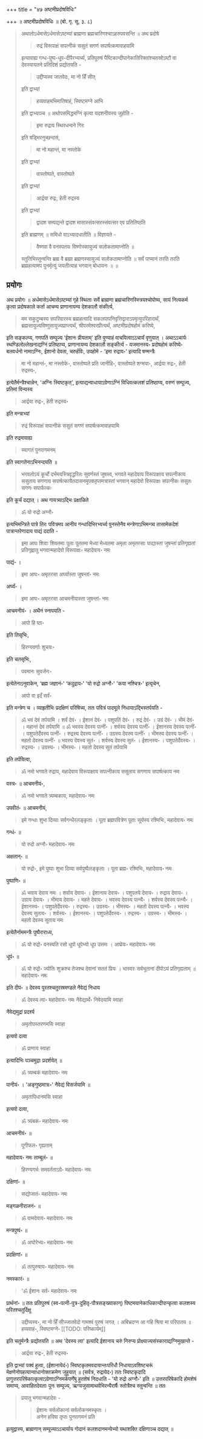 +++
title = "४७ अष्टमीप्रदोषविधिः"

+++
॥ अष्टमीप्रदोषविधिः ॥ (बो. गृ. सू. ३. ८) 

> अथातोऽर्धमासेऽर्धमासेऽष्टम्यां ब्राह्मणा ब्रह्मचारिणश्चाऽहरुपवसन्ति ॥ अथ प्रदोषे 
>
>> रुद्रं विरूपाक्षं सपत्नीकं ससुतं सगणं सपार्षत्कमावाहयामि
>
> इत्यावाह्य गन्ध-पुष्प-धूप-दीपैरभ्यर्च्य, प्रतिपुरुषं पैष्टिकान्दीपानेकातिरिक्तांश्चतस्रोऽष्टौ वा देवस्यायतने प्रतिदिशं प्रद्योतयति - 
>
>> उद्दीप्यस्व जातवेदः, मा नो हिँ सीत्
>
> इति द्वाभ्यां 
>
>> हव्यवाहमभिमातिषाहं, स्विष्टमग्ने आभि
>
> इति द्वाभ्याञ्च ॥ अथोपसमिद्धमग्निं कृत्वा यदशनीयस्य जुहोति - 
>
>> इमा रुद्राय स्थिरधन्वने गिरः
>
> इति षड्भिरनुच्छन्दसं, 
>
>> मा नो महान्तं, मा नस्तोके
>
> इति द्वाभ्यां 
>
>> वास्तोष्पते, वास्तोष्पते 
>
> इति द्वाभ्यां 
>
>> आर्द्रया रुद्रः, हेती रुद्रस्य
>
> इति द्वाभ्यां 
>
>> द्वादश सम्पद्यन्ते द्वादश मासास्संवत्सरस्संवत्सर एव प्रतितिष्ठति
>
> इति ब्राह्मणम् ॥ समिधो वाऽभ्यादधातीति ॥ विज्ञायते - 
>
>> वैष्णवा वै वनस्पतयः विष्णोस्सायुज्यं सलोकतामाप्नोति ॥ 
>
> स्तुतिभिस्तुन्वन्ति ब्रह्म वै ब्रह्मा ब्रह्मणस्सायुज्यं सलोकतामाप्नोति ॥ सर्वं पाप्मानं तरति तरति ब्रह्महत्यामप पुनर्मृत्युं जयतीत्याह भगवान् बोधायनः ॥  ॥

## प्रयोगः

अथ प्रयोगः ॥ अर्धमासेऽर्धमासेऽष्टम्यां गृहे स्थिताः सर्वे ब्राह्मणा ब्रह्मचारिणस्स्त्रियश्चोपोष्य, सायं नित्यकर्म कृत्वा प्रदोषकाले कर्ता आचम्य प्राणानायम्य देशकालौ संकीर्त्य, 

> मम सकुटुम्बस्य सपरिवारस्य ब्रह्महत्यादि सकलपापनिवृत्तिद्वाराऽपमृत्युपरिहारार्थं, ब्रह्मसायुज्यविष्णुसायुज्यप्राप्त्यर्थं, श्रीपरमेश्वरप्रीत्यर्थं, अष्टमीप्रदोषहोमं करिष्ये, 

इति सङ्कल्प्य, गणपतिं सम्पूज्य ‘ईशानः प्रीयताम्' इति पुण्याहं वाचयित्वाऽऽचार्यं वृणुयात् । अथाऽऽचार्यः स्थण्डिलोल्लेखनाद्यग्निं प्रतिष्ठाप्य, प्राणानायम्य देशकालौ सङ्कीर्त्य - यजमानस्य॰ प्रदोषहोमं करिष्ये॰ बलवर्धनो नामाऽग्निः, ईशानो देवता, चरुर्हविः, उपहोमे - 'इमा रुद्राय॰' इत्यादि षण्मन्त्रैः

> मा नो महान्तं॰, मा नस्तोके॰, वास्तोष्पते प्रति जानीहि॰, वास्तोष्पते शग्मया॰, आर्द्रया रुद्रः॰, हेती रुद्रस्य॰, 

इत्येतैर्मन्त्रैश्चान्नेन, 'अग्निः स्विष्टकृत्', इत्याद्यन्वाधायाऽग्रेणाऽग्निं विधिवत्कलशं प्रतिष्ठाप्य, वरुणं सम्पूज्य, प्रतिमां विन्यस्य 

> आर्द्रया रुद्रः॰, हेती रुद्रस्य॰

इति मन्त्राभ्यां 

> रुद्रं विरूपाक्षं सपत्नीकं ससुतं सगणं सपार्षत्कमावाहयामि

इति रुद्रमावाह्य 

> स्वागतं पुनरागमनम्

इति स्वागतेनाऽभिनन्दयति ॥ 

> भगवतोऽयं कूर्चो दर्भमयस्त्रिवृद्धरितः सुवर्णस्तं जुषस्व, भगवते महादेवाय विरूपाक्षाय सपत्नीकाय ससुताय सगणाय सपार्षत्कायैतदासनमुपक्लृप्तमत्रास्तां भगवान् महादेवो विरूपाक्षः सपत्नीकः ससुतः सगणः सपार्फत्कः

इति कूर्चं दद्यात् । अथ गायत्र्याऽद्भिः प्रक्षाळिते 

> ॐ यो रुद्रो अग्नौ॰

इत्यभिमन्त्रिते पात्रे तिरः पवित्रमप आनीय गन्धादिभिरभ्यर्च्य 
पुनस्तेनैव मन्त्रेणाऽभिमन्त्र्य तासामेकदेशं पात्रान्तरेणादाय पाद्यं ददाति - 

> इमा आपः शिवाः शिवतमाः पूताः पूततमा मेध्या मेध्यतमा अमृता अमृतरसाः पाद्यास्ता जुषन्तां प्रतिगृह्यतां प्रतिगृह्णातु भगवान्महादेवो विरूपाक्षः॰ महादेवाय॰ नमः

पाद्यं॰ । 

> इमा आपः॰ अमृतरसा अर्घ्यास्ता जुषन्तां॰ नमः

अर्घ्यं॰ । 

> इमा आपः॰ अमृतरसा आचमनीयास्ता जुषन्तां॰ नमः

आचमनीयं॰ । अथैनं स्नापयति - 

> आपो हि ष्ठा॰

इति तिसृभिः, 

> हिरण्यवर्णाः शुचयः॰

इति चतसृभिः, 

> पवमानः सुवर्जनः॰

इत्येतेनाऽनुवाकेन, ‘ब्रह्म जज्ञानं॰' ‘कदुद्राय॰' 'यो रुद्रो अग्नौ॰' 'कया नश्चित्र॰' इत्यृचेन, 

> आपो वा इदँ सर्वं॰

इति मन्त्रेण च । व्याहृतीभिः प्रदक्षिणं परिषिच्य, ततः पवित्रं पादमूले निधायाऽद्भिस्तर्पयति - 

> ॐ भवं देवं तर्पयामि । शर्वं देवं॰ । ईशानं देवं॰ । पशुपतिं देवं॰ । रुद्रं देवं॰ । उग्रं देवं॰ । भीमं देवं॰ । महान्तं देवं तर्पयामि ॥ ॐ भवस्य देवस्य पत्नीं॰ । शर्वस्य देवस्य पत्नीं॰ । ईशानस्य देवस्य पत्नीं॰ । पशुपतेर्देवस्य पत्नीं॰ । रुद्रस्य देवस्य पत्नीं॰ । उग्रस्य देवस्य पत्नीं॰ । भीमस्य देवस्य पत्नीं॰ । महतो देवस्य पत्नीं॰ ॥ भवस्य देवस्य सुतं॰ । शर्वस्य देवस्य सुतं॰ । ईशानस्य॰ । पशुपतेर्देवस्य॰ । रुद्रस्य॰ । उग्रस्य॰ । भीमस्य॰ । महतो देवस्य सुतं तर्पयामि

इति तर्पयित्वा, 

> ॐ नमो भगवते रुद्राय, महादेवाय विरूपाक्षाय सपत्नीकाय ससुताय सगणाय सपार्षत्काय नमः

वस्त्र॰ ॥ आचमनीयं॰, 

> ॐ नमो भगवते त्र्यम्बकाय, महादेवाय॰ नमः

उपवीतं॰ ॥ आचमनीयं, 

> इमे गन्धाः शुभा दिव्याः सर्वगन्धैरलङ्कृताः । पूता ब्रह्मपवित्रेण पूताः सूर्यस्य रश्मिभिः, महादेवाय॰ नमः

गन्धं॰ ॥ 

> यो रुदो अग्नौ॰ महादेवाय॰ नमः

अक्षतान्॰ ॥ 

> यो रुद्रो॰, इमे पुष्पाः शुभा दिव्या सर्वपुष्पैलङ्कृताः । पूता ब्रह्म॰ रश्मिभिः, महादेवाय॰ नमः

पुष्पाणि॰ ॥ 

> ॐ भवाय देवाय नमः । शर्वाय देवाय॰ । ईशानाय देवाय॰ । पशुपतये देवाय॰ । रुद्राय देवाय॰ । उग्राय देवाय॰ । भीमाय देवाय॰ । महते देवाय॰ । भवस्य देवस्य पत्न्यै॰ । शर्वस्य देवस्य पत्न्यै॰ । ईशानस्य॰ । पशुपतेर्देवस्य॰ । रुद्रस्य॰ । उग्रस्य॰ । भीमस्य॰ । महतो देवस्य पत्न्यै॰ । भवस्य देवस्य सुताय॰ । शर्वस्य॰ । ईशानस्य॰ । पशुपतेर्देवस्य॰ । रुद्रस्य॰ । उग्रस्य॰ । भीमस्य॰ । महतो देवस्य सुताय नमः

इत्येतैर्नाममन्त्रैः पुष्पैराराध्य, 

> ॐ यो रुद्रो॰ वनस्पति रसो धूपो धूपेभ्यो धूप उत्तमः । आघ्रेयः॰ महादेवाय॰ नमः

धूपं॰ ॥ 

> ॐ यो रुद्रो॰ ज्योतिः शुक्रश्च तेजश्च देवानां सततं प्रियः । भास्वरः सर्वभूतानां दीपोऽयं प्रतिगृह्यताम् ॥ महादेवाय॰ नमः

इति दीपं॰ ॥ देवस्य पुरतश्चतुरस्रमण्डले नैवेद्यं निधाय 

> ॐ देवस्य त्वा॰ महादेवाय॰ नमः नैवेद्यार्थे॰ निवेदयामि स्वाहा

नैवेद्यमुद्रां प्रदर्श्य 

> अमृतोपस्तरणमसि स्वाहा

इत्यपो दत्वा 

> ॐ प्राणाय स्वाहा

इत्यादिभिः पञ्चमुद्राः प्रदर्शयेत् ॥ 

> ॐ त्र्यम्बकं महादेवाय॰ नमः

पानीयं॰ । 'अङ्गुष्ठमात्रः॰' नैवेद्यं विसर्जयामि ॥ 

> अमृतापिधानमसि स्वाहा

इत्यपो दत्वा, 

> ॐ त्र्यंबकं॰ महादेवाय॰ नमः

आचमनीयं॰ ॥ 

> पूगीफल॰ गृह्यताम्

महादेवाय॰ नमः ताम्बूलं॰ ॥ 

> हिरण्यगर्भः समवर्तताऽग्रे॰ महादेवाय॰ नमः

दक्षिणां॰ ॥ 

> सद्योजातं॰ महादेवाय॰ नमः

मङ्गळनीराजनं॰ ॥ 

> ॐ वामदेवाय॰ महादेवाय॰ नमः

मन्त्रपुष्पं॰ ॥ 

> ॐ अघोरेभ्यः॰ महादेवाय॰ नमः

प्रदक्षिणां॰ ॥ 

> ॐ तत्पुरुषाय॰ महादेवाय॰ नमः

नमस्कारं॰ ॥ 

> 'ॐ ईशानः सर्व॰ महादेवाय॰ नमः

प्रार्थनां॰ ॥ ततः प्रतिपुरुषं (स्व-पत्नी-पुत्र-दुहितृ-पौत्रसङ्ख्याकान्) पिष्टमयानेकाधिकान्दीपान्कृत्वा कलशस्य परितश्चतुर्दिक्षु 

> उद्दीप्यस्व॰, मा नो हिँ सीज्जातवेदो गामश्वं पुरुषं जगत् । अबिभ्रदग्न आ गहि श्रिया मा परिपातय ॥ हव्यवाहं॰, स्विष्टमग्ने॰
[[TODO: परिष्कार्यम्]]

इति चतुर्मन्त्रैः प्रद्योतयति ॥ अथ 'देवस्य त्वा' इत्यादि ईशानाय चरुं निरुप्य प्रोक्ष्याज्यसंस्काराद्यग्निमुखान्ते - 

> आर्द्रया रुद्रः॰, हेती रुद्रस्य॰

इति द्वाभ्यां पक्वं हुत्वा, (ईशानायेदं॰) स्विष्टकृतमवदायान्तःपरिधौ निधायाऽवशिष्टचरूं मेक्षणेनोपहत्यान्वाधानोक्तक्रमेण जुहुयात् ॥ (सर्वत्र, रुद्रायेद॰) ततः स्विष्टकृदादि प्रागुत्तरपरिषेकात्कृत्वाऽग्रेणाऽग्निमर्कपर्णेषु हुतशेषं निदधाति - 'यो रुद्रो अग्नौ॰' इति ॥ उत्तरपरिषेकादि होमशेषं समाप्य, आवाहितदेवताः पुनः सम्पूज्य, ऋग्यजुसामाथर्वभिरन्यैरार्षैः स्तोत्रैश्च स्तुन्वन्ति ॥ ततः 

> प्रयातु भगवान्महादेवः - 
>
>> ईशानः सर्वलोकानां सर्वलोकनमस्कृतः ।  
अनेन हविषा तृप्तः पुनरागमनं प्रति

इत्युद्वास्य, ब्राह्मणान् सम्पूज्याऽऽचार्याय गोदानं कलशदानमन्येभ्यो यथाशक्ति दक्षिणाञ्च दद्यात् ॥